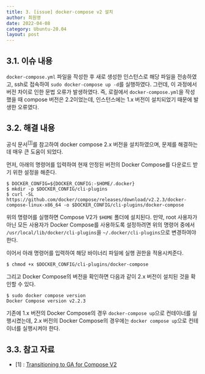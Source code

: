 ```yaml
---
title: 3. [issue] docker-compose v2 설치
author: 최원영
date: 2022-04-08
category: Ubuntu-20.04
layout: post
---
```


## 3.1. 이슈 내용

`docker-compose.yml` 파일을 작성한 후 새로 생성한 인스턴스로 해당 파일을 전송하였고, ssh로 접속하여 `sudo docker-compose up -d`를 실행하였다. 그런데, 이 과정에서 버전 차이로 인한 문법 오류가 발생하였다. 즉, 로컬에서 `docker-compose.yml`을 작성했을 때 compose 버전은 2.2이었는데, 인스턴스에는 1.x 버전이 설치되었기 때문에 발생한 오류였다.

## 3.2. 해결 내용

공식 문서<sup>[[1]](#1)</sup>를 참고하여 docker compose 2.x 버전을 설치하였으며, 문제를 해결하는데 매우 큰 도움이 되었다.

먼저, 아래의 명령어를 입력하여 현재 안정된 버전의 Docker Compose를 다운로드 받기 위한 설정을 해준다.

```
$ DOCKER_CONFIG=${DOCKER_CONFIG:-$HOME/.docker}
$ mkdir -p $DOCKER_CONFIG/cli-plugins
$ curl -SL https://github.com/docker/compose/releases/download/v2.2.3/docker-compose-linux-x86_64 -o $DOCKER_CONFIG/cli-plugins/docker-compose
```

위의 명령어를 실행하면 Compose V2가 `$HOME` 폴더에 설치된다. 만약, root 사용자가 아닌 모든 사용자가 Docker Compose를 사용하도록 설정하려면 위의 명령어 중에서 `/usr/local/lib/docker/cli-plugins`을 `~/.docker/cli-plugins`으로 변경하여야 한다.

이어서 아래 명령어를 입력하여 해당 바이너리 파일에 실행 권한을 적용시켜준다.

```
$ chmod +x $DOCKER_CONFIG/cli-plugins/docker-compose
```

그리고 Docker Compose의 버전을 확인하면 다음과 같이 2.x 버전이 설치된 것을 확인할 수 있다.

```
$ sudo docker compose version
Docker Compose version v2.2.3
```

기존에 1.x 버전의 Docker Compose의 경우 `docker-compose up`으로 컨테이너를 실행시켰는데, 2.x 버전의 Docker Compose의 경우에는 `docker compose up`으로 컨테이너를 실행시켜야 한다. 

## 3.3. 참고 자료

<ul>
    <li id="1">[1] : <a href="https://docs.docker.com/compose/cli-command/#transitioning-to-ga-for-compose-v2" target="_blank">Transitioning to GA for Compose V2</a></li>
</ul>